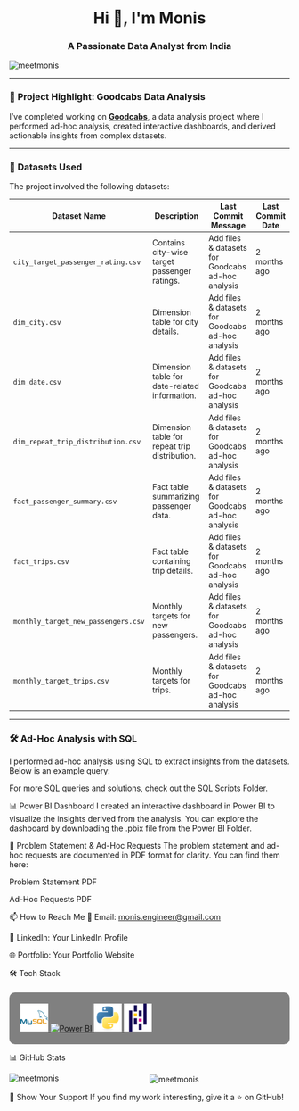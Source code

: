 <h1 align="center">Hi 👋, I'm Monis</h1>
<h3 align="center">A Passionate Data Analyst from India</h3>

<p align="left"> 
  <img src="https://komarev.com/ghpvc/?username=meetmonis&label=Profile%20views&color=0e75b6&style=flat" alt="meetmonis" /> 
</p>

---

### 🔭 **Project Highlight: Goodcabs Data Analysis**
I’ve completed working on **[Goodcabs](https://codebasics.io/challenge/codebasics-resume-project-challenge)**, a data analysis project where I performed ad-hoc analysis, created interactive dashboards, and derived actionable insights from complex datasets.

---

### 📂 **Datasets Used**
The project involved the following datasets:

| Dataset Name                          | Description                                                                 | Last Commit Message                                      | Last Commit Date |
|---------------------------------------|-----------------------------------------------------------------------------|----------------------------------------------------------|------------------|
| `city_target_passenger_rating.csv`    | Contains city-wise target passenger ratings.                                | Add files & datasets for Goodcabs ad-hoc analysis        | 2 months ago     |
| `dim_city.csv`                        | Dimension table for city details.                                           | Add files & datasets for Goodcabs ad-hoc analysis        | 2 months ago     |
| `dim_date.csv`                        | Dimension table for date-related information.                               | Add files & datasets for Goodcabs ad-hoc analysis        | 2 months ago     |
| `dim_repeat_trip_distribution.csv`    | Dimension table for repeat trip distribution.                               | Add files & datasets for Goodcabs ad-hoc analysis        | 2 months ago     |
| `fact_passenger_summary.csv`          | Fact table summarizing passenger data.                                      | Add files & datasets for Goodcabs ad-hoc analysis        | 2 months ago     |
| `fact_trips.csv`                      | Fact table containing trip details.                                         | Add files & datasets for Goodcabs ad-hoc analysis        | 2 months ago     |
| `monthly_target_new_passengers.csv`   | Monthly targets for new passengers.                                         | Add files & datasets for Goodcabs ad-hoc analysis        | 2 months ago     |
| `monthly_target_trips.csv`            | Monthly targets for trips.                                                  | Add files & datasets for Goodcabs ad-hoc analysis        | 2 months ago     |

---

### 🛠️ **Ad-Hoc Analysis with SQL**
I performed ad-hoc analysis using SQL to extract insights from the datasets. Below is an example query:


For more SQL queries and solutions, check out the SQL Scripts Folder.

📊 Power BI Dashboard
I created an interactive dashboard in Power BI to visualize the insights derived from the analysis. You can explore the dashboard by downloading the .pbix file from the Power BI Folder.

📄 Problem Statement & Ad-Hoc Requests
The problem statement and ad-hoc requests are documented in PDF format for clarity. You can find them here:

Problem Statement PDF

Ad-Hoc Requests PDF

📫 How to Reach Me
📧 Email: monis.engineer@gmail.com

💼 LinkedIn: Your LinkedIn Profile

🌐 Portfolio: Your Portfolio Website

🛠️ Tech Stack
<p align="left" style="background-color: grey; padding: 20px; border-radius: 10px; margin-top: 20px;"> <a href="https://www.mysql.com/" target="_blank" rel="noreferrer"> <img src="https://raw.githubusercontent.com/devicons/devicon/master/icons/mysql/mysql-original-wordmark.svg" alt="MySQL" width="50" height="50" /> </a> <a href="https://powerbi.microsoft.com/" target="_blank" rel="noreferrer"> <img src="https://upload.wikimedia.org/wikipedia/commons/c/cf/New_Power_BI_Logo.svg" alt="Power BI" width="50" height="50" /> </a> <a href="https://www.python.org/" target="_blank" rel="noreferrer"> <img src="https://raw.githubusercontent.com/devicons/devicon/master/icons/python/python-original.svg" alt="Python" width="50" height="50" /> </a> <a href="https://pandas.pydata.org/" target="_blank" rel="noreferrer"> <img src="https://raw.githubusercontent.com/devicons/devicon/master/icons/pandas/pandas-original.svg" alt="Pandas" width="50" height="50" /> </a> </p>
📊 GitHub Stats
<p align="center"> <img align="left" src="https://github-readme-stats.vercel.app/api/top-langs?username=meetmonis&show_icons=true&locale=en&layout=compact" alt="meetmonis" /> <img align="center" src="https://github-readme-stats.vercel.app/api?username=meetmonis&show_icons=true&locale=en" alt="meetmonis" /> </p>
🌟 Show Your Support
If you find my work interesting, give it a ⭐️ on GitHub!
